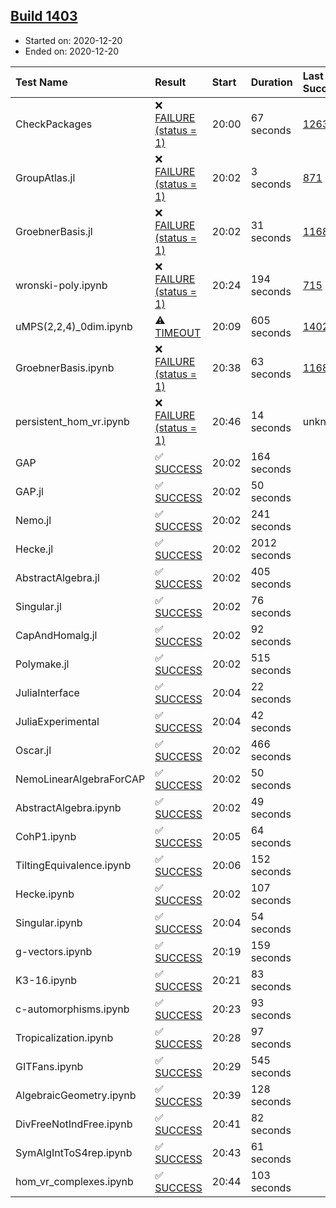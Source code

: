 ## [Build 1403](https://oscarci.mathematik.uni-kl.de/job/oscar-stable/1403/)

* Started on: 2020-12-20
* Ended on: 2020-12-20

| Test Name    | Result | Start | Duration | Last Success | First Failure |
|:-------------|:-------|:------|:---------|:-------------|:--------------|
| CheckPackages | ❌ [FAILURE (status = 1)](https://oscarci.mathematik.uni-kl.de/job/oscar-stable/1403/artifact/logs/build-1403/CheckPackages.log) | 20:00 | 67 seconds | [1263](https://oscarci.mathematik.uni-kl.de/job/oscar-stable/1263/) | [1264](https://oscarci.mathematik.uni-kl.de/job/oscar-stable/1264/) |
| GroupAtlas.jl | ❌ [FAILURE (status = 1)](https://oscarci.mathematik.uni-kl.de/job/oscar-stable/1403/artifact/logs/build-1403/GroupAtlas.jl.log) | 20:02 | 3 seconds | [871](https://oscarci.mathematik.uni-kl.de/job/oscar-stable/871/) | [872](https://oscarci.mathematik.uni-kl.de/job/oscar-stable/872/) |
| GroebnerBasis.jl | ❌ [FAILURE (status = 1)](https://oscarci.mathematik.uni-kl.de/job/oscar-stable/1403/artifact/logs/build-1403/GroebnerBasis.jl.log) | 20:02 | 31 seconds | [1168](https://oscarci.mathematik.uni-kl.de/job/oscar-stable/1168/) | [1169](https://oscarci.mathematik.uni-kl.de/job/oscar-stable/1169/) |
| wronski-poly.ipynb | ❌ [FAILURE (status = 1)](https://oscarci.mathematik.uni-kl.de/job/oscar-stable/1403/artifact/logs/build-1403/wronski-poly.ipynb.log) | 20:24 | 194 seconds | [715](https://oscarci.mathematik.uni-kl.de/job/oscar-stable/715/) | [716](https://oscarci.mathematik.uni-kl.de/job/oscar-stable/716/) |
| uMPS(2,2,4)_0dim.ipynb | ⚠ [TIMEOUT](https://oscarci.mathematik.uni-kl.de/job/oscar-stable/1403/artifact/logs/build-1403/uMPS-2-2-4-_0dim.ipynb.log) | 20:09 | 605 seconds | [1402](https://oscarci.mathematik.uni-kl.de/job/oscar-stable/1402/) | [1403](https://oscarci.mathematik.uni-kl.de/job/oscar-stable/1403/) |
| GroebnerBasis.ipynb | ❌ [FAILURE (status = 1)](https://oscarci.mathematik.uni-kl.de/job/oscar-stable/1403/artifact/logs/build-1403/GroebnerBasis.ipynb.log) | 20:38 | 63 seconds | [1168](https://oscarci.mathematik.uni-kl.de/job/oscar-stable/1168/) | [1169](https://oscarci.mathematik.uni-kl.de/job/oscar-stable/1169/) |
| persistent_hom_vr.ipynb | ❌ [FAILURE (status = 1)](https://oscarci.mathematik.uni-kl.de/job/oscar-stable/1403/artifact/logs/build-1403/persistent_hom_vr.ipynb.log) | 20:46 | 14 seconds | unknown | unknown |
| GAP | ✅ [SUCCESS](https://oscarci.mathematik.uni-kl.de/job/oscar-stable/1403/artifact/logs/build-1403/GAP.log) | 20:02 | 164 seconds |  |  |
| GAP.jl | ✅ [SUCCESS](https://oscarci.mathematik.uni-kl.de/job/oscar-stable/1403/artifact/logs/build-1403/GAP.jl.log) | 20:02 | 50 seconds |  |  |
| Nemo.jl | ✅ [SUCCESS](https://oscarci.mathematik.uni-kl.de/job/oscar-stable/1403/artifact/logs/build-1403/Nemo.jl.log) | 20:02 | 241 seconds |  |  |
| Hecke.jl | ✅ [SUCCESS](https://oscarci.mathematik.uni-kl.de/job/oscar-stable/1403/artifact/logs/build-1403/Hecke.jl.log) | 20:02 | 2012 seconds |  |  |
| AbstractAlgebra.jl | ✅ [SUCCESS](https://oscarci.mathematik.uni-kl.de/job/oscar-stable/1403/artifact/logs/build-1403/AbstractAlgebra.jl.log) | 20:02 | 405 seconds |  |  |
| Singular.jl | ✅ [SUCCESS](https://oscarci.mathematik.uni-kl.de/job/oscar-stable/1403/artifact/logs/build-1403/Singular.jl.log) | 20:02 | 76 seconds |  |  |
| CapAndHomalg.jl | ✅ [SUCCESS](https://oscarci.mathematik.uni-kl.de/job/oscar-stable/1403/artifact/logs/build-1403/CapAndHomalg.jl.log) | 20:02 | 92 seconds |  |  |
| Polymake.jl | ✅ [SUCCESS](https://oscarci.mathematik.uni-kl.de/job/oscar-stable/1403/artifact/logs/build-1403/Polymake.jl.log) | 20:02 | 515 seconds |  |  |
| JuliaInterface | ✅ [SUCCESS](https://oscarci.mathematik.uni-kl.de/job/oscar-stable/1403/artifact/logs/build-1403/JuliaInterface.log) | 20:04 | 22 seconds |  |  |
| JuliaExperimental | ✅ [SUCCESS](https://oscarci.mathematik.uni-kl.de/job/oscar-stable/1403/artifact/logs/build-1403/JuliaExperimental.log) | 20:04 | 42 seconds |  |  |
| Oscar.jl | ✅ [SUCCESS](https://oscarci.mathematik.uni-kl.de/job/oscar-stable/1403/artifact/logs/build-1403/Oscar.jl.log) | 20:02 | 466 seconds |  |  |
| NemoLinearAlgebraForCAP | ✅ [SUCCESS](https://oscarci.mathematik.uni-kl.de/job/oscar-stable/1403/artifact/logs/build-1403/NemoLinearAlgebraForCAP.log) | 20:02 | 50 seconds |  |  |
| AbstractAlgebra.ipynb | ✅ [SUCCESS](https://oscarci.mathematik.uni-kl.de/job/oscar-stable/1403/artifact/logs/build-1403/AbstractAlgebra.ipynb.log) | 20:02 | 49 seconds |  |  |
| CohP1.ipynb | ✅ [SUCCESS](https://oscarci.mathematik.uni-kl.de/job/oscar-stable/1403/artifact/logs/build-1403/CohP1.ipynb.log) | 20:05 | 64 seconds |  |  |
| TiltingEquivalence.ipynb | ✅ [SUCCESS](https://oscarci.mathematik.uni-kl.de/job/oscar-stable/1403/artifact/logs/build-1403/TiltingEquivalence.ipynb.log) | 20:06 | 152 seconds |  |  |
| Hecke.ipynb | ✅ [SUCCESS](https://oscarci.mathematik.uni-kl.de/job/oscar-stable/1403/artifact/logs/build-1403/Hecke.ipynb.log) | 20:02 | 107 seconds |  |  |
| Singular.ipynb | ✅ [SUCCESS](https://oscarci.mathematik.uni-kl.de/job/oscar-stable/1403/artifact/logs/build-1403/Singular.ipynb.log) | 20:04 | 54 seconds |  |  |
| g-vectors.ipynb | ✅ [SUCCESS](https://oscarci.mathematik.uni-kl.de/job/oscar-stable/1403/artifact/logs/build-1403/g-vectors.ipynb.log) | 20:19 | 159 seconds |  |  |
| K3-16.ipynb | ✅ [SUCCESS](https://oscarci.mathematik.uni-kl.de/job/oscar-stable/1403/artifact/logs/build-1403/K3-16.ipynb.log) | 20:21 | 83 seconds |  |  |
| c-automorphisms.ipynb | ✅ [SUCCESS](https://oscarci.mathematik.uni-kl.de/job/oscar-stable/1403/artifact/logs/build-1403/c-automorphisms.ipynb.log) | 20:23 | 93 seconds |  |  |
| Tropicalization.ipynb | ✅ [SUCCESS](https://oscarci.mathematik.uni-kl.de/job/oscar-stable/1403/artifact/logs/build-1403/Tropicalization.ipynb.log) | 20:28 | 97 seconds |  |  |
| GITFans.ipynb | ✅ [SUCCESS](https://oscarci.mathematik.uni-kl.de/job/oscar-stable/1403/artifact/logs/build-1403/GITFans.ipynb.log) | 20:29 | 545 seconds |  |  |
| AlgebraicGeometry.ipynb | ✅ [SUCCESS](https://oscarci.mathematik.uni-kl.de/job/oscar-stable/1403/artifact/logs/build-1403/AlgebraicGeometry.ipynb.log) | 20:39 | 128 seconds |  |  |
| DivFreeNotIndFree.ipynb | ✅ [SUCCESS](https://oscarci.mathematik.uni-kl.de/job/oscar-stable/1403/artifact/logs/build-1403/DivFreeNotIndFree.ipynb.log) | 20:41 | 82 seconds |  |  |
| SymAlgIntToS4rep.ipynb | ✅ [SUCCESS](https://oscarci.mathematik.uni-kl.de/job/oscar-stable/1403/artifact/logs/build-1403/SymAlgIntToS4rep.ipynb.log) | 20:43 | 61 seconds |  |  |
| hom_vr_complexes.ipynb | ✅ [SUCCESS](https://oscarci.mathematik.uni-kl.de/job/oscar-stable/1403/artifact/logs/build-1403/hom_vr_complexes.ipynb.log) | 20:44 | 103 seconds |  |  |
